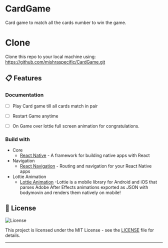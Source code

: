 # CardGame
Card game to match all the cards number to win the game.

# Clone

Clone this repo to your local machine using:
https://github.com/mishraspecific/CardGame.git

## 📋 Features

### Documentation

- [ ] Play Card game till all cards match in pair
- [ ] Restart Game anytime
- [ ] On Game over lottie full screen animation for congratulations.


### Build with

- Core
  - [React Native](https://reactnative.dev/) - A framework for building native apps with React
- Navigation
  - [React Navigation](https://reactnavigation.org/) - Routing and navigation for your React Native apps
- Lottie Animation
  - [Lottie Animation](https://www.npmjs.com/package/lottie-react-native) -Lottie is a mobile library for Android and iOS that parses Adobe After Effects animations exported as JSON with bodymovin and renders them natively on mobile!
 
 ## 📝 License

<img alt="License" src="https://img.shields.io/badge/license-MIT-%2304D361">

This project is licensed under the MIT License - see the [LICENSE](LICENSE) file for details.

---
